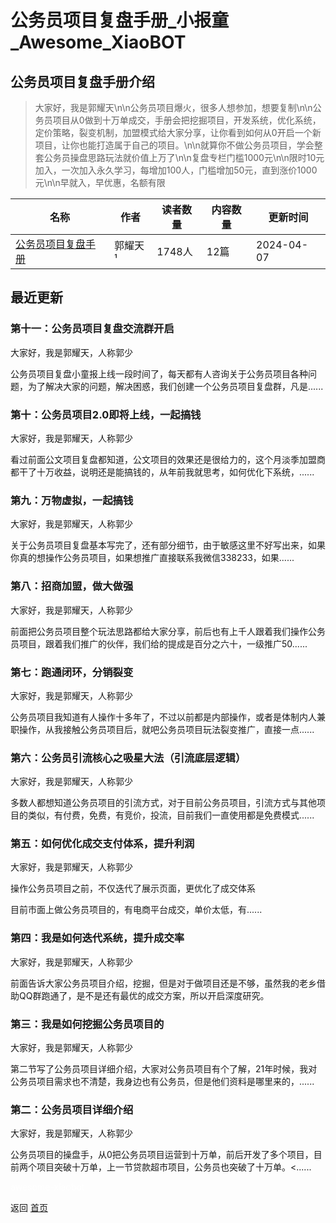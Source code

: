 # 公务员项目复盘手册_小报童_Awesome_XiaoBOT

## 公务员项目复盘手册介绍
> 大家好，我是郭耀天\n\n公务员项目爆火，很多人想参加，想要复制\n\n公务员项目从0做到十万单成交，手册会把挖掘项目，开发系统，优化系统，定价策略，裂变机制，加盟模式给大家分享，让你​看到如何从0开启一个新项目，让你也能打造属于自己的项目。\n\n就算你不做公务员项目，学会整套公务员操盘思路玩法就价值上万了\n\n复盘专栏门槛1000元\n\n限时10元加入，一次加入永久学习，每增加100人，门槛增加50元，直到涨价1000元\n\n早就入，早优惠，名额有限  
  


|名称|作者|读者数量|内容数量|更新时间|
|---|---|---|---|---|
|[公务员项目复盘手册](https://xiaobot.net/p/gwy123?refer=0b133df9-27dc-423b-8101-639049001c13)|郭耀天¹|1748人|12篇|2024-04-07|

## 最近更新
### 第十一：公务员项目复盘交流群开启

大家好，我是郭耀天，人称郭少

公务员项目复盘小童报上线一段时间了，每天都有人咨询关于公务员项目各种问题，为了解决大家的问题，解决困惑，我们创建一个公务员项目复盘群，凡是......

### 第十：公务员项目2.0即将上线，一起搞钱

大家好，我是郭耀天，人称郭少

看过前面公文项目复盘都知道，公文项目的效果还是很给力的，这个月淡季加盟商都干了十万收益，说明还是能搞钱的，从年前我就思考，如何优化下系统，......

### 第九：万物虚拟，一起搞钱

大家好，我是郭耀天，人称郭少

关于公务员项目复盘基本写完了，还有部分细节，由于敏感这里不好写出来，如果你真的想操作公务员项目，如果想推广直接联系我微信338233，如果......

### 第八：招商加盟，做大做强

大家好，我是郭耀天，人称郭少

前面把公务员项目整个玩法思路都给大家分享，前后也有上千人跟着我们操作公务员项目，跟着我们推广的伙伴，我们给的提成是百分之六十，一级推广50......

### 第七：跑通闭环，分销裂变

大家好，我是郭耀天，人称郭少

公务员项目我知道有人操作十多年了，不过以前都是内部操作，或者是体制内人兼职操作，从我接触公务员项目后，就吧公务员项目玩法裂变推广，直接一点......

### 第六：公务员引流核心之吸星大法（引流底层逻辑）

大家好，我是郭耀天，人称郭少

多数人都想知道公务员项目的引流方式，对于目前公务员项目，引流方式与其他项目的类似，有付费，免费，有竞价，投流，目前我们一直使用都是免费模式......

### 第五：如何优化成交支付体系，提升利润

大家好，我是郭耀天，人称郭少

操作公务员项目之前，不仅迭代了展示页面，更优化了成交体系

目前市面上做公务员项目的，有电商平台成交，单价太低，有......

### 第四：我是如何迭代系统，提升成交率

大家好，我是郭耀天，人称郭少

前面告诉大家公务员项目介绍，挖掘，但是对于做项目还是不够，虽然我的老乡借助QQ群跑通了，是不是还有最优的成交方案，所以开启深度研究。

### 第三：我是如何挖掘公务员项目的

大家好，我是郭耀天，人称郭少

第二节写了公务员项目详细介绍，大家对公务员项目有个了解，21年时候，我对公务员项目需求也不清楚，我身边也有公务员，但是他们资料是哪里来的，......

### 第二：公务员项目详细介绍

大家好，我是郭耀天，人称郭少

公务员项目的操盘手，从0把公务员项目运营到十万单，前后开发了多个项目，目前两个项目突破十万单，上一节贷款超市项目，公务员也突破了十万单。<......


<a href="https://github.com/Reno9527/awesome-xiaobot" style="color: white; text-decoration: none;">awesome-xiaobot</a>

返回 [首页](../README.md)
